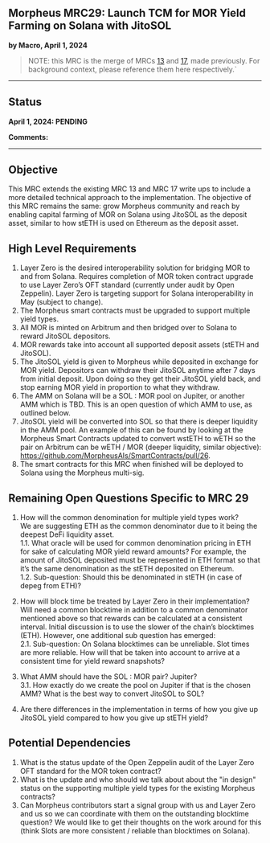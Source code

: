 ## Morpheus MRC29: Launch TCM for MOR Yield Farming on Solana with JitoSOL
**by Macro, April 1, 2024**
  
> NOTE: this MRC is the merge of MRCs [13](https://github.com/antonbosss/MRC/blob/main/PENDING/MRC13.md) and [17](https://github.com/antonbosss/MRC/blob/main/PENDING/MRC17.md), made previously. For background context, please reference them here respectively.`

---

## Status
**April 1, 2024: PENDING**

**Comments:**  

---

## Objective
This MRC extends the existing MRC 13 and MRC 17 write ups to include a more detailed technical approach to the implementation. The objective of this MRC remains the same: grow Morpheus community and reach by enabling capital farming of MOR on Solana using JitoSOL as the deposit asset, similar to how stETH is used on Ethereum as the deposit asset.

## High Level Requirements
1. Layer Zero is the desired interoperability solution for bridging MOR to and from Solana. Requires completion of MOR token contract upgrade to use Layer Zero’s OFT standard (currently under audit by Open Zeppelin). Layer Zero is targeting support for Solana interoperability in May (subject to change). 
2. The Morpheus smart contracts must be upgraded to support multiple yield types. 
3. All MOR is minted on Arbitrum and then bridged over to Solana to reward JitoSOL depositors. 
4. MOR rewards take into account all supported deposit assets (stETH and JitoSOL). 
5. The JitoSOL yield is given to Morpheus while deposited in exchange for MOR yield. Depositors can withdraw their JitoSOL anytime after 7 days from initial deposit. Upon doing so they get their JitoSOL yield back, and stop earning MOR yield in proportion to what they withdraw. 
6. The AMM on Solana will be a SOL : MOR pool on Jupiter, or another AMM which is TBD. This is an open question of which AMM to use, as outlined below. 
7. JitoSOL yield will be converted into SOL so that there is deeper liquidity in the AMM pool. An example of this can be found by looking at the Morpheus Smart Contracts updated to convert wstETH to wETH so the pair on Arbitrum can be wETH / MOR (deeper liquidity, similar objective): https://github.com/MorpheusAIs/SmartContracts/pull/26.
8. The smart contracts for this MRC when finished will be deployed to Solana using the Morpheus multi-sig.

## Remaining Open Questions Specific to MRC 29
1. How will the common denomination for multiple yield types work?  
We are suggesting ETH as the common denominator due to it being the deepest DeFi liquidity asset.  
1.1. What oracle will be used for common denomination pricing in ETH for sake of calculating MOR yield reward amounts? For example, the amount of JitoSOL deposited must be represented in ETH format so that it’s the same denomination as the stETH deposited on Ethereum.  
1.2. Sub-question: Should this be denominated in stETH (in case of depeg from ETH)?  

2. How will block time be treated by Layer Zero in their implementation? Will need a common blocktime in addition to a common denominator mentioned above so that rewards can be calculated at a consistent interval. Initial discussion is to use the slower of the chain’s blocktimes (ETH). However, one additional sub question has emerged:  
2.1. Sub-question: On Solana blocktimes can be unreliable. Slot times are more reliable. How will that be taken into account to arrive at a consistent time for yield reward snapshots?  

3. What AMM should have the SOL : MOR pair? Jupiter?  
3.1. How exactly do we create the pool on Jupiter if that is the chosen AMM? What is the best way to convert JitoSOL to SOL?  

4. Are there differences in the implementation in terms of how you give up JitoSOL yield compared to how you give up stETH yield?

## Potential Dependencies
1. What is the status update of the Open Zeppelin audit of the Layer Zero OFT standard for the MOR token contract?
2. What is the update and who should we talk about about the "in design" status on the supporting multiple yield types for the existing Morpheus contracts?
3. Can Morpheus contributors start a signal group with us and Layer Zero and us so we can coordinate with them on the outstanding blocktime question? We would like to get their thoughts on the work around for this (think Slots are more consistent / reliable than blocktimes on Solana).
